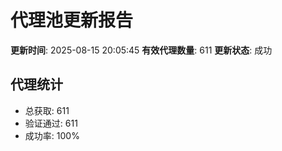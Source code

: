 # 代理池更新报告

**更新时间**: 2025-08-15 20:05:45
**有效代理数量**: 611
**更新状态**:  成功

## 代理统计
- 总获取: 611
- 验证通过: 611
- 成功率: 100%
